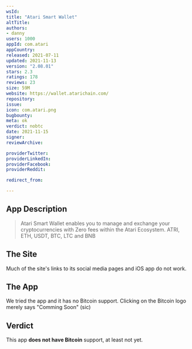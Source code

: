 ```yaml
---
wsId: 
title: "Atari Smart Wallet"
altTitle: 
authors:
- danny
users: 1000
appId: com.atari
appCountry: 
released: 2021-07-11
updated: 2021-11-13
version: "2.08.01"
stars: 2.3
ratings: 178
reviews: 23
size: 59M
website: https://wallet.atarichain.com/
repository: 
issue: 
icon: com.atari.png
bugbounty: 
meta: ok
verdict: nobtc
date: 2021-11-15
signer: 
reviewArchive:

providerTwitter: 
providerLinkedIn: 
providerFacebook: 
providerReddit: 

redirect_from:

---
```


## App Description

> Atari Smart Wallet enables you to manage and exchange your cryptocurrencies with Zero fees within the Atari Ecosystem. ATRI, ETH, USDT, BTC, LTC and BNB

## The Site

Much of the site's links to its social media pages and iOS app do not work.

## The App

We tried the app and it has no Bitcoin support. Clicking on the Bitcoin logo merely says "Comming Soon" (sic)

## Verdict

This app **does not have Bitcoin** support, at least not yet.
